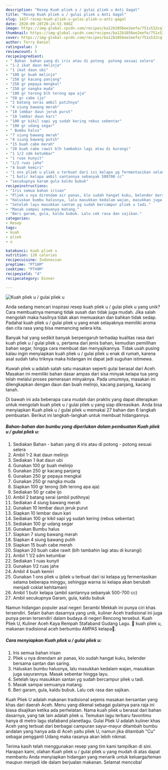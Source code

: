 ```yaml
---
description: "Resep Kuah pliek u / gulai pliek u Anti Gagal"
title: "Resep Kuah pliek u / gulai pliek u Anti Gagal"
slug: 1437-resep-kuah-pliek-u-gulai-pliek-u-anti-gagal
date: 2020-09-28T20:24:53.946Z
image: https://img-global.cpcdn.com/recipes/ba12b1056ee2eefe/751x532cq70/kuah-pliek-u-gulai-pliek-u-foto-resep-utama.jpg
thumbnail: https://img-global.cpcdn.com/recipes/ba12b1056ee2eefe/751x532cq70/kuah-pliek-u-gulai-pliek-u-foto-resep-utama.jpg
cover: https://img-global.cpcdn.com/recipes/ba12b1056ee2eefe/751x532cq70/kuah-pliek-u-gulai-pliek-u-foto-resep-utama.jpg
author: Terry Daniel
ratingvalue: 3
reviewcount: 5
recipeingredient:
- " Bahan  bahan yang di iris atau di potong  potong sesuai selera"
- "1-2 ikat daun melinjo"
- "1 ikat daun ubi"
- "100 gr buah melinjo"
- "250 gr kacang panjang"
- "250 gr pepaya mengkal"
- "250 gr nangka muda"
- "100 gr terong blh terong apa aja"
- "50 gr cabe ijo"
- "2 batang serai ambil putihnya"
- "4 siung bawang merah"
- "10 lembar daun jeruk purut"
- "10 lembar daun kari"
- "100 gr kikil sapi yg sudah kering rebus sebentar"
- "100 gr udang segar"
- " Bumbu halus"
- "7 siung bawang merah"
- "4 siung bawang putih"
- "15 buah cabe merah"
- "20 buah cabe rawit blh tambahin lagi atau di kurangi"
- "1 1/2 sdm ketumbar"
- "1 ruas kunyit"
- "1/2 ruas jahe"
- "4 buah kemiri"
- "1 ons pliek u pliek u terbuat dari isi kelapa yg fermentasikan selama beberapa minggu sehingga warna isi kelapa akan berubah menjadi coklat kehitaman"
- "1 butir kelapa ambil santannya sebanyak 500700 cc"
- "secukupnya Garam gula kaldu bubuk"
recipeinstructions:
- "Iris semua bahan irisan"
- "Pliek u nya direndam air panas, klo sudah hangat kuku, belender bersama santan dan saring."
- "Haluskan bumbu halusnya, lalu masukkan kedalam wajan, masukkan juga sayurannya. Masak sebentar hingga layu."
- "Setelah layu masukkan santan yg sudah bercampur pliek u tadi."
- "Masak sampai semuanya matang."
- "Beri garam, gula, kaldu bubuk. Lalu cek rasa dan sajikan."
categories:
- Resep
tags:
- kuah
- pliek
- u

katakunci: kuah pliek u 
nutrition: 128 calories
recipecuisine: Indonesian
preptime: "PT16M"
cooktime: "PT49M"
recipeyield: "4"
recipecategory: Dinner

---
```



![Kuah pliek u / gulai pliek u](https://img-global.cpcdn.com/recipes/ba12b1056ee2eefe/751x532cq70/kuah-pliek-u-gulai-pliek-u-foto-resep-utama.jpg)

Anda sedang mencari inspirasi resep kuah pliek u / gulai pliek u yang unik? Cara membuatnya memang tidak susah dan tidak juga mudah. Jika salah mengolah maka hasilnya tidak akan memuaskan dan bahkan tidak sedap. Padahal kuah pliek u / gulai pliek u yang enak selayaknya memiliki aroma dan cita rasa yang bisa memancing selera kita.

Banyak hal yang sedikit banyak berpengaruh terhadap kualitas rasa dari kuah pliek u / gulai pliek u, pertama dari jenis bahan, kemudian pemilihan bahan segar, hingga cara membuat dan menyajikannya. Tidak usah pusing kalau ingin menyiapkan kuah pliek u / gulai pliek u enak di rumah, karena asal sudah tahu triknya maka hidangan ini dapat jadi suguhan istimewa.

Kuwah pliek u adalah salah satu masakan seperti gulai berasal dari Aceh. Masakan ini memiliki bahan dasar ampas dari sisa minyak kelapa tua yang telah melalui proses pemerasan minyaknya. Pada umumnya, masakan ini dilengkapkan dengan daun dan buah melinjo, kacang panjang, kacang tanah.


Di bawah ini ada beberapa cara mudah dan praktis yang dapat diterapkan untuk mengolah kuah pliek u / gulai pliek u yang siap dikreasikan. Anda bisa menyiapkan Kuah pliek u / gulai pliek u memakai 27 bahan dan 6 langkah pembuatan. Berikut ini langkah-langkah untuk membuat hidangannya.

<!--inarticleads1-->

##### Bahan-bahan dan bumbu yang diperlukan dalam pembuatan Kuah pliek u / gulai pliek u:

1. Sediakan  Bahan - bahan yang di iris atau di potong - potong sesuai selera
1. Ambil 1-2 ikat daun melinjo
1. Sediakan 1 ikat daun ubi
1. Gunakan 100 gr buah melinjo
1. Gunakan 250 gr kacang panjang
1. Gunakan 250 gr pepaya mengkal
1. Gunakan 250 gr nangka muda
1. Siapkan 100 gr terong (blh terong apa aja)
1. Sediakan 50 gr cabe ijo
1. Ambil 2 batang serai (ambil putihnya)
1. Sediakan 4 siung bawang merah
1. Gunakan 10 lembar daun jeruk purut
1. Siapkan 10 lembar daun kari
1. Sediakan 100 gr kikil sapi yg sudah kering (rebus sebentar)
1. Sediakan 100 gr udang segar
1. Gunakan  Bumbu halus
1. Siapkan 7 siung bawang merah
1. Siapkan 4 siung bawang putih
1. Siapkan 15 buah cabe merah
1. Siapkan 20 buah cabe rawit (blh tambahin lagi atau di kurangi)
1. Ambil 1 1/2 sdm ketumbar
1. Sediakan 1 ruas kunyit
1. Gunakan 1/2 ruas jahe
1. Ambil 4 buah kemiri
1. Gunakan 1 ons pliek u (pliek u terbuat dari isi kelapa yg fermentasikan selama beberapa minggu, sehingga warna isi kelapa akan berubah menjadi coklat kehitaman)
1. Ambil 1 butir kelapa (ambil santannya sebanyak 500-700 cc)
1. Ambil secukupnya Garam, gula, kaldu bubuk


Namun hidangan populer asal negeri Serambi Mekkah ini punya ciri khas tersendiri. Selain bahan dasarnya yang unik, kuliner Aceh tradisional ini juga punya peran tersendiri dalam budaya di negeri Rencong tersebut. Kuah Pliek U, Kuliner Aceh Kaya Rempah Stafaband Gudang Lagu. 🔴 kuah pliek u, makanan tradisional aceh berbumbu AMPAS kelapa🍴. 

<!--inarticleads2-->

##### Cara menyiapkan Kuah pliek u / gulai pliek u:

1. Iris semua bahan irisan
1. Pliek u nya direndam air panas, klo sudah hangat kuku, belender bersama santan dan saring.
1. Haluskan bumbu halusnya, lalu masukkan kedalam wajan, masukkan juga sayurannya. Masak sebentar hingga layu.
1. Setelah layu masukkan santan yg sudah bercampur pliek u tadi.
1. Masak sampai semuanya matang.
1. Beri garam, gula, kaldu bubuk. Lalu cek rasa dan sajikan.


Kuah Pliek U adalah makanan tradisional sejenis masakan bersantan yang khas dari daerah Aceh. Menu yang dikenal sebagai gulainya para raja ini biasa disajikan ketika ada perhelatan. Nama kuah pliek u berasal dari bahan dasarnya, yang tak lain adalah pliek u. Temukan lagu terbaru favoritmu hanya di metro lagu stafaband planetlagu. Gulai Pliek U adalah kuliner khas Aceh yang terbuat dari berbagai campuran sayur-mayur ditambah bumbu andalan yang hanya ada di Aceh yaitu pliek U, namun jika ditambah &#34;Cu&#34; sebagai pengganti Udang maka rasanya akan lebih nikmat. 

Terima kasih telah menggunakan resep yang tim kami tampilkan di sini. Harapan kami, olahan Kuah pliek u / gulai pliek u yang mudah di atas dapat membantu Anda menyiapkan hidangan yang menarik untuk keluarga/teman maupun menjadi ide dalam berjualan makanan. Selamat mencoba!
